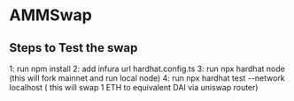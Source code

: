 # AMMSwap
## Steps to Test the swap 
1: run npm install 
2: add infura url hardhat.config.ts
3: run npx hardhat node (this will fork mainnet and run local node) 
4: run npx hardhat test --network localhost ( this will swap 1 ETH to equivalent DAI via uniswap router)



